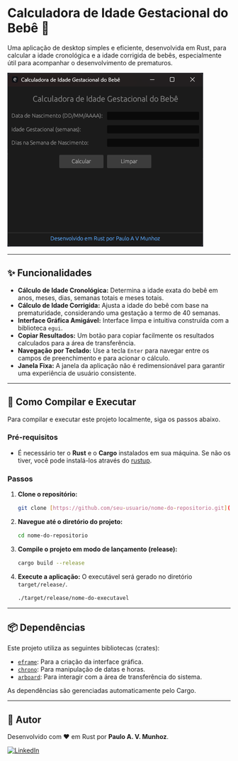 # Calculadora de Idade Gestacional do Bebê 👶

Uma aplicação de desktop simples e eficiente, desenvolvida em Rust, para calcular a idade cronológica e a idade corrigida de bebês, especialmente útil para acompanhar o desenvolvimento de prematuros.

![Screenshot da Aplicação](./screenshot.png)

---

## ✨ Funcionalidades

- **Cálculo de Idade Cronológica:** Determina a idade exata do bebê em anos, meses, dias, semanas totais e meses totais.
- **Cálculo de Idade Corrigida:** Ajusta a idade do bebê com base na prematuridade, considerando uma gestação a termo de 40 semanas.
- **Interface Gráfica Amigável:** Interface limpa e intuitiva construída com a biblioteca `egui`.
- **Copiar Resultados:** Um botão para copiar facilmente os resultados calculados para a área de transferência.
- **Navegação por Teclado:** Use a tecla `Enter` para navegar entre os campos de preenchimento e para acionar o cálculo.
- **Janela Fixa:** A janela da aplicação não é redimensionável para garantir uma experiência de usuário consistente.

---

## 🚀 Como Compilar e Executar

Para compilar e executar este projeto localmente, siga os passos abaixo.

### Pré-requisitos

- É necessário ter o **Rust** e o **Cargo** instalados em sua máquina. Se não os tiver, você pode instalá-los através do [rustup](https://rustup.rs/).

### Passos

1.  **Clone o repositório:**
    ```sh
    git clone [https://github.com/seu-usuario/nome-do-repositorio.git](https://github.com/seu-usuario/nome-do-repositorio.git)
    ```

2.  **Navegue até o diretório do projeto:**
    ```sh
    cd nome-do-repositorio
    ```

3.  **Compile o projeto em modo de lançamento (release):**
    ```sh
    cargo build --release
    ```

4.  **Execute a aplicação:**
    O executável será gerado no diretório `target/release/`.
    ```sh
    ./target/release/nome-do-executavel
    ```

---

## 📦 Dependências

Este projeto utiliza as seguintes bibliotecas (crates):

-   [`eframe`](https://crates.io/crates/eframe): Para a criação da interface gráfica.
-   [`chrono`](https://crates.io/crates/chrono): Para manipulação de datas e horas.
-   [`arboard`](https://crates.io/crates/arboard): Para interagir com a área de transferência do sistema.

As dependências são gerenciadas automaticamente pelo Cargo.

---

## 👤 Autor

Desenvolvido com ❤️ em Rust por **Paulo A. V. Munhoz**.

[![LinkedIn](https://img.shields.io/badge/linkedin-%230077B5.svg?style=for-the-badge&logo=linkedin&logoColor=white)](https://www.linkedin.com/in/paulomunhoz/)

